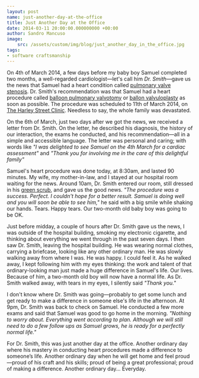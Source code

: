 ```yaml
---
layout: post
name: just-another-day-at-the-office
title: Just Another Day at the Office
date: 2014-03-11 20:00:00.000000000 +00:00
author: Sandro Mancuso
image:
    src: /assets/custom/img/blog/just_another_day_in_the_office.jpg
tags:
- software craftsmanship
---
```


On 4th of March 2014, a few days before my baby boy Samuel completed two months, a well-regarded cardiologist—let's call him _Dr. Smith_—gave us the news that Samuel had a heart condition called [pulmonary valve stenosis](http://en.wikipedia.org/wiki/Pulmonary_valve_stenosis). Dr. Smith's recommendation was that Samuel had a heart procedure called [balloon pulmonary valvotomy](http://tchin.org/resource_room/c_art_02.htm) or [ballon valvuloplasty](http://tchin.org/resource_room/c_art_02.htm) as soon as possible. The procedure was scheduled to 11th of March 2014, on [The Harley Street Clinic](http://theharleystreetclinic.co.uk/). Needless to say, the whole family was devastated.

On the 6th of March, just two days after we got the news, we received a letter from Dr. Smith. On the letter, he described his diagnosis, the history of our interaction, the exams he conducted, and his recommendation—all in a simple and accessible language. The letter was personal and caring; with words like _"I was delighted to see Samuel on the 4th March for a cardiac assessment"_ and _"Thank you for involving me in the care of this delightful family"_

Samuel's heart procedure was done today, at 8:30am, and lasted 90 minutes. My wife, my mother-in-law, and I stayed at our hospital room waiting for the news. Around 10am, Dr. Smith entered our room, still dressed in his [green scrub](http://www.livescience.com/32450-why-do-doctors-wear-green-or-blue-scrubs-.html), and gave us the good news. _"The procedure was a success. Perfect. I couldn't hope for a better result. Samuel is doing well and you will soon be able to see him,"_ he said with a big smile while shaking our hands. Tears. Happy tears. Our two-month old baby boy was going to be OK.

Just before midday, a couple of hours after Dr. Smith gave us the news, I was outside of the hospital building, smoking my electronic cigarette, and thinking about everything we went through in the past seven days. I then saw Dr. Smith, leaving the hospital building. He was wearing normal clothes, carrying a briefcase, looking like any other ordinary man. He was slowly walking away from where I was. He was happy. I could feel it. As he walked away, I kept following him with my eyes thinking: the work and talent of that ordinary-looking man just made a huge difference in Samuel's life. Our lives. Because of him, a two-month old boy will now have a normal life. As Dr. Smith walked away, with tears in my eyes, I silently said _"Thank you."_

I don't know where Dr. Smith was going—probably to get some lunch and get ready to make a difference in someone else's life in the afternoon. At 9pm, Dr. Smith was back to check on Samuel. He conducted a few more exams and said that Samuel was good to go home in the morning. _"Nothing to worry about. Everything went according to plan. Although we will still need to do a few follow ups as Samuel grows, he is ready for a perfectly normal life."_

For Dr. Smith, this was just another day at the office. Another ordinary day where his mastery in conducting heart procedures made a difference to someone’s life. Another ordinary day when he will get home and feel proud—proud of his craft and his skills; proud of being a great professional; proud of making a difference. Another ordinary day... Everyday.
